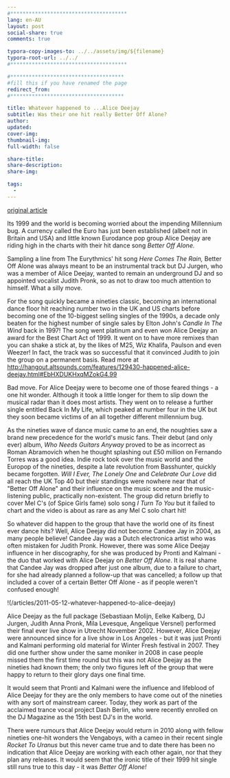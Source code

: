 ```yaml
---
#**************************************
lang: en-AU
layout: post
social-share: true
comments: true

typora-copy-images-to: ../../assets/img/${filename}
typora-root-url: ../../
#**************************************

#*************************************
#fill this if you have renamed the page
redirect_from:
#*************************************

title: Whatever happened to ...Alice Deejay
subtitle: Was their one hit really Better Off Alone?
author: 
updated: 
cover-img: 
thumbnail-img: 
full-width: false

share-title: 
share-description: 
share-img: 

tags:
  -
---
```


[original article](http://hangout.altsounds.com/features/129430-happened-alice-deejay.html)

Its 1999 and the world is becoming worried about the impending Millennium bug. A currency called the Euro has just been established (albeit not in Britain and USA) and little known Eurodance pop group Alice Deejay are riding high in the charts with their hit dance song *Better Off Alone.* 

Sampling a line from The Eurythmics' hit song *Here Comes The Rain,* Better Off Alone was always meant to be an instrumental track but DJ Jurgen, who was a member of Alice Deejay, wanted to remain an underground DJ and so appointed vocalist Judith Pronk, so as not to draw too much attention to himself. What a silly move.

For the song quickly became a nineties classic, becoming an international dance floor hit reaching number two in the UK and US charts before becoming one of the 10-biggest selling singles of the 1990s, a decade only beaten for the highest number of single sales by Elton John's *Candle In The Wind* back in 1997! The song went platinum and even won Alice Deejay an award for the Best Chart Act of 1999. It went on to have more remixes than you can shake a stick at, by the likes of M25, Wiz Khalifa, Paulson and even Weezer! In fact, the track was so successful that it convinced Judith to join the group on a permanent basis.
Read more at http://hangout.altsounds.com/features/129430-happened-alice-deejay.html#EbHXDUKHxqMZokG4.99

Bad move. For Alice Deejay were to become one of those feared things - a one hit wonder. Although it took a little longer for them to slip down the musical radar than it does most artists. They went on to release a further single entitled Back In My Life, which peaked at number four in the UK but they soon became victims of an all together different millennium bug.

As the nineties wave of dance music came to an end, the noughties saw a brand new precedence for the world's music fans. Their debut (and only ever) album, *Who Needs Guitars Anyway* proved to be as incorrect as Roman Abramovich when he thought splashing out £50 million on Fernando Torres was a good idea. Indie rock took over the music world and the Europop of the nineties, despite a late revolution from Basshunter, quickly became forgotten. *Will I Ever, The Lonely One* and *Celebrate Our Love* did all reach the UK Top 40 but their standings were nowhere near that of "Better Off Alone" and their influence on the music scene and the music-listening public, practically non-existent. The group did return briefly to cover Mel C's (of Spice Girls fame) solo song *I Turn To You* but it failed to chart and the video is about as rare as any Mel C solo chart hit!

So whatever did happen to the group that have the world one of its finest ever dance hits? Well, Alice Deejay did not become Candee Jay in 2004, as many people believe! Candee Jay was a Dutch electronica artist who was often mistaken for Judith Pronk. However, there was some Alice Deejay influence in her discography, for she was produced by Pronti and Kalmani - the duo that worked with Alice Deejay on *Better Off Alone*. It is real shame that Candee Jay was dropped after just one album, due to a failure to chart, for she had already planned a follow-up that was cancelled; a follow up that included a cover of a certain Better Off Alone - as if people weren't confused enough!

!(/articles/2011-05-12-whatever-happened-to-alice-deejay)

Alice Deejay as the full package (Sebastiaan Molijn, Eelke Kalberg, DJ Jurgen, Judith Anna Pronk, Mila Levesque, Angelique Versnel) performed their final ever live show in Utrecht November 2002. However, Alice Deejay were announced since for a live show in Los Angeles - but it was just Pronti and Kalmani performing old material for Winter Fresh festival in 2007. They did one further show under the same moniker in 2008 in case people missed them the first time round but this was not Alice Deejay as the nineties had known them; the only two figures left of the group that were happy to return to their glory days one final time.

It would seem that Pronti and Kalmani were the influence and lifeblood of Alice Deejay for they are the only members to have come out of the nineties with any sort of mainstream career. Today, they work as part of the acclaimed trance vocal project Dash Berlin, who were recently enrolled on the DJ Magazine as the 15th best DJ's in the world.

There were rumours that Alice Deejay would return in 2010 along with fellow nineties one-hit wonders the Vengaboys, with a cameo in their recent single *Rocket To Uranus* but this never came true and to date there has been no indication that Alice Deejay are working with each other again, nor that they plan any releases. It would seem that the ironic title of their 1999 hit single still runs true to this day - it was *Better Off Alone!*



